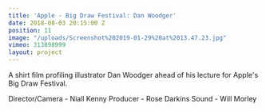 ```yaml
---
title: 'Apple - Big Draw Festival: Dan Woodger'
date: 2018-08-03 20:15:00 Z
position: 11
image: "/uploads/Screenshot%202019-01-29%20at%2013.47.23.jpg"
vimeo: 313898999
layout: project
---
```


A shirt film profiling illustrator Dan Woodger ahead of his lecture for Apple's Big Draw Festival.

Director/Camera - Niall Kenny
Producer - Rose Darkins
Sound - Will Morley